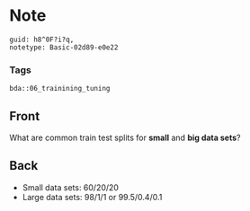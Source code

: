 # Note
```
guid: h8^0F?i?q,
notetype: Basic-02d89-e0e22
```

### Tags
```
bda::06_trainining_tuning
```

## Front
What are common train test splits for <b>small</b> and <b>big data
sets</b>?

## Back
<ul>
  <li>Small data sets: 60/20/20
  <li>Large data sets: 98/1/1 or 99.5/0.4/0.1
</ul>
